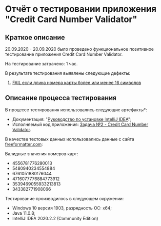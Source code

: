 # Отчёт о тестировании **приложения "Credit Card Number Validator"**

## Краткое описание

20.09.2020 - 20.09.2020 было проведено функциональное позитивное тестирование приложения Credit Card Number Validator.

На тестирование затрачено: 1 час.

В результате тестирования выявлены следующие дефекты:
1. [FAIL если длина номера карты более или менее 16 символов](https://github.com/AlexAlekseyenok/J1.2./issues/1)

## Описание процесса тестирования

В процессе тестирования использовались следующие артефакты*:
* Документация: "[Руководство по установке IntelliJ IDEA](https://github.com/netology-code/javaqa-homeworks/blob/master/intro/idea.md)";
* Исполняемый код приложения: [Задача №2 - Credit Card Number Validator](https://github.com/netology-code/javaqa-homeworks/tree/master/intro).

В качестве тестовых данных использовались данные с сайта [freeformatter.com](https://www.freeformatter.com/credit-card-number-generator-validator.html):

Валидные значения номеров карт:
* 4556781776280013
* 5480940234554884
* 6761051880176044
* 4716077776884773912
* 3539469055933213813
* 343382771908066

Тестирование производилось в следующем окружении:
* Windows 10 версия 1903, разрядность ОС: x64;
* Java 11.0.8;
* IntelliJ IDEA 2020.2.2 (Community Edition)
